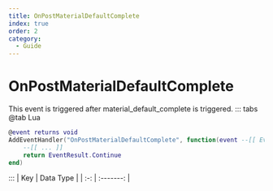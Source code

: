 ```yaml
---
title: OnPostMaterialDefaultComplete
index: true
order: 2
category:
  - Guide
---
```


# OnPostMaterialDefaultComplete
This event is triggered after material_default_complete is triggered.
::: tabs
@tab Lua
```lua
@event returns void
AddEventHandler("OnPostMaterialDefaultComplete", function(event --[[ Event ]])
    --[[ ... ]]
    return EventResult.Continue
end)
```

:::
| Key | Data Type |
| :-: | :-------: |